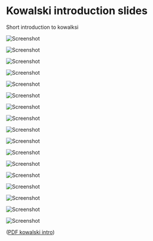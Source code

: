 # Kowalski introduction slides

Short introduction to kowalksi

![Screenshot](build/images/kowalksi-intro-01.png)

![Screenshot](build/images/kowalksi-intro-02.png)

![Screenshot](build/images/kowalksi-intro-03.png)

![Screenshot](build/images/kowalksi-intro-04.png)

![Screenshot](build/images/kowalksi-intro-05.png)

![Screenshot](build/images/kowalksi-intro-06.png)

![Screenshot](build/images/kowalksi-intro-07.png)

![Screenshot](build/images/kowalksi-intro-08.png)

![Screenshot](build/images/kowalksi-intro-09.png)

![Screenshot](build/images/kowalksi-intro-10.png)

![Screenshot](build/images/kowalksi-intro-11.png)

![Screenshot](build/images/kowalksi-intro-12.png)

![Screenshot](build/images/kowalksi-intro-13.png)

![Screenshot](build/images/kowalksi-intro-14.png)

![Screenshot](build/images/kowalksi-intro-15.png)

![Screenshot](build/images/kowalksi-intro-16.png)

![Screenshot](build/images/kowalksi-intro-17.png)

([PDF kowalski intro](build/kowalksi-intro.pdf))

